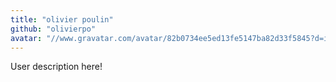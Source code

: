 ```yaml
---
title: "olivier poulin"
github: "olivierpo"
avatar: "//www.gravatar.com/avatar/82b0734ee5ed13fe5147ba82d33f5845?d=identicon"
---
```


User description here!
